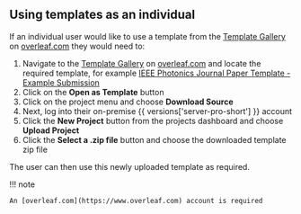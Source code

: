 ## Using templates as an individual ###

If an individual user would like to use a template from the [Template Gallery](https://www.overleaf.com/latex/templates) on [overleaf.com](https://www.overleaf.com) they would need to:

1. Navigate to the [Template Gallery](https://www.overleaf.com/latex/templates) on [overleaf.com](https://www.overleaf.com) and locate the required template, for example [IEEE Photonics Journal Paper Template - Example Submission](https://www.overleaf.com/latex/examples/ieee-photonics-journal-paper-template-example-submission/bsfjjfkdsjds)
1. Click on the **Open as Template** button
1. Click on the project menu and choose **Download Source**
1. Next, log into their on-premise {{ versions['server-pro-short'] }} account
1. Click the **New Project** button from the projects dashboard and choose **Upload Project**
1. Click the **Select a .zip file** button and choose the downloaded template zip file

The user can then use this newly uploaded template as required.

!!! note

    An [overleaf.com](https://www.overleaf.com) account is required